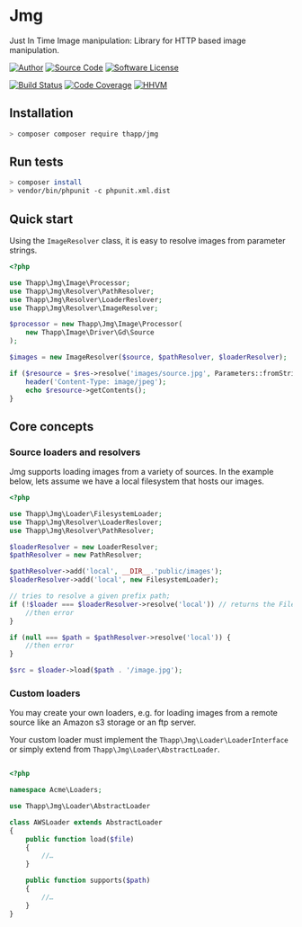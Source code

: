 # Jmg

Just In Time Image manipulation: Library for HTTP based image manipulation.

[![Author](http://img.shields.io/badge/author-iwyg-blue.svg?style=flat-square)](https://github.com/iwyg)
[![Source Code](http://img.shields.io/badge/source-lucid/signal-blue.svg?style=flat-square)](https://github.com/iwyg/jmg/tree/develop)
[![Software License](https://img.shields.io/badge/license-MIT-brightgreen.svg?style=flat-square)](https://github.com/iwyg/jmg/blob/develop/LICENSE.md)

[![Build Status](https://img.shields.io/travis/iwyg/jmg/develop.svg?style=flat-square)](https://travis-ci.org/iwyg/jmg)
[![Code Coverage](https://img.shields.io/coveralls/iwyg/jmg/develop.svg?style=flat-square)](https://coveralls.io/r/iwyg/jmg)
[![HHVM](https://img.shields.io/hhvm/thapp/jmg/dev-develop.svg?style=flat-square)](http://hhvm.h4cc.de/package/thapp/jmg)

## Installation

```bash
> composer composer require thapp/jmg
```

## Run tests

```bash
> composer install
> vendor/bin/phpunit -c phpunit.xml.dist
```

## Quick start

Using the `ImageResolver` class, it is easy to resolve images from parameter strings.

```php
<?php

use Thapp\Jmg\Image\Processor;
use Thapp\Jmg\Resolver\PathResolver;
use Thapp\Jmg\Resolver\LoaderReslover;
use Thapp\Jmg\Resolver\ImageResolver;

$processor = new Thapp\Jmg\Image\Processor(
	new Thapp\Image\Driver\Gd\Source
);

$images = new ImageResolver($source, $pathResolver, $loaderResolver);

if ($resource = $res->resolve('images/source.jpg', Parameters::fromString('2/400/400/5'))) {
    header('Content-Type: image/jpeg');
    echo $resource->getContents();
}

```

## Core concepts

### Source loaders and resolvers

Jmg supports loading images from a variety of sources. In the example below,
lets assume we have a local filesystem that hosts our images.

```php
<?php

use Thapp\Jmg\Loader\FilesystemLoader;
use Thapp\Jmg\Resolver\LoaderReslover;
use Thapp\Jmg\Resolver\PathResolver;

$loaderResolver = new LoaderResolver;
$pathResolver = new PathResolver;

$pathResolver->add('local', __DIR__.'public/images');
$loaderResolver->add('local', new FilesystemLoader);

// tries to resolve a given prefix path;
if (!$loader === $loaderResolver->resolve('local')) // returns the FilesystemLoader {
    //then error
}

if (null === $path = $pathResolver->resolve('local')) {
    //then error
}

$src = $loader->load($path . '/image.jpg');


```

### Custom loaders

You may create your own loaders, e.g. for loading images from a remote source like an Amazon s3 storage or an ftp server.

Your custom loader must implement the `Thapp\Jmg\Loader\LoaderInterface` or simply extend from `Thapp\Jmg\Loader\AbstractLoader`.

```php

<?php

namespace Acme\Loaders;

use Thapp\Jmg\Loader\AbstractLoader

class AWSLoader extends AbstractLoader
{
    public function load($file)
    {
        //…
    }

    public function supports($path)
    {
        //…
    }
}

```
